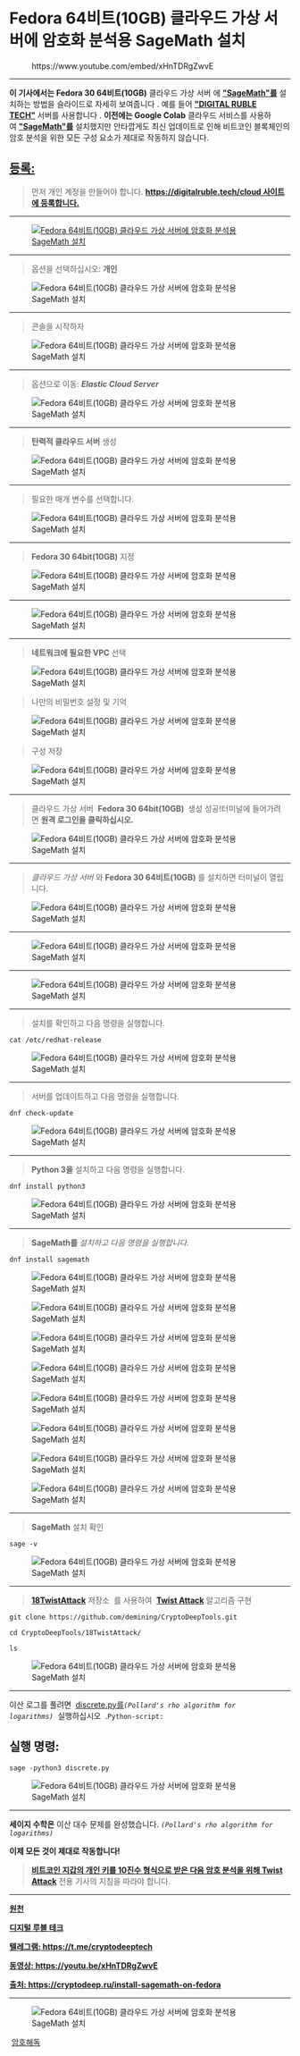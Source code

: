 # Fedora 64비트(10GB) 클라우드 가상 서버에 암호화 분석용 SageMath 설치

<!-- wp:embed {"url":"https://www.youtube.com/embed/xHnTDRgZwvE","type":"rich","providerNameSlug":"вставить-обработчик","responsive":true,"className":"wp-embed-aspect-16-9 wp-has-aspect-ratio"} -->
<figure class="wp-block-embed is-type-rich is-provider-вставить-обработчик wp-block-embed-вставить-обработчик wp-embed-aspect-16-9 wp-has-aspect-ratio"><div class="wp-block-embed__wrapper">
https://www.youtube.com/embed/xHnTDRgZwvE
</div></figure>
<!-- /wp:embed -->

<!-- wp:separator -->
<hr class="wp-block-separator has-alpha-channel-opacity"/>
<!-- /wp:separator -->

<!-- wp:paragraph -->
<p><strong>이 기사에서는 Fedora 30 64비트(10GB)</strong>&nbsp;클라우드 가상 서버 에&nbsp;<strong><a href="https://www.sagemath.org/" target="_blank" rel="noreferrer noopener">"SageMath"를</a></strong>&nbsp;설치하는 방법을 슬라이드로 자세히 보여줍니다 . 예를 들어&nbsp;<a href="https://digitalruble.tech/cloud" target="_blank" rel="noreferrer noopener"><strong>"DIGITAL RUBLE TECH"</strong></a>&nbsp;서버를 사용합니다&nbsp;.&nbsp;<strong>이전에는 Google Colab</strong>&nbsp;클라우드 서비스를 사용하여&nbsp;<strong><a href="https://www.sagemath.org/" target="_blank" rel="noreferrer noopener">"SageMath"를</a></strong>&nbsp;설치했지만&nbsp;안타깝게도 최신 업데이트로 인해 비트코인 ​​블록체인의 암호 분석을 위한 모든 구성 요소가 제대로 작동하지 않습니다.<strong></strong><a href="https://digitalruble.tech/cloud" target="_blank" rel="noreferrer noopener"><strong></strong></a><strong><a href="https://www.sagemath.org/" target="_blank" rel="noreferrer noopener"></a></strong><strong></strong></p>
<!-- /wp:paragraph -->

<!-- wp:heading -->
<h2 class="wp-block-heading"><a href="https://digitalruble.tech/cloud" target="_blank" rel="noreferrer noopener">등록:</a></h2>
<!-- /wp:heading -->

<!-- wp:quote -->
<blockquote class="wp-block-quote"><!-- wp:paragraph -->
<p>먼저 개인 계정을 만들어야 합니다.&nbsp;<a href="https://digitalruble.tech/cloud" target="_blank" rel="noreferrer noopener"><strong>https://digitalruble.tech/cloud 사이트에 등록합니다.</strong></a></p>
<!-- /wp:paragraph --></blockquote>
<!-- /wp:quote -->

<!-- wp:separator -->
<hr class="wp-block-separator has-alpha-channel-opacity"/>
<!-- /wp:separator -->

<!-- wp:image {"id":2492,"linkDestination":"custom"} -->
<figure class="wp-block-image"><a href="https://digitalruble.tech/cloud" target="_blank" rel="noreferrer noopener"><img src="https://cryptodeep.ru/wp-content/uploads/2023/03/01.png" alt="Fedora 64비트(10GB) 클라우드 가상 서버에 암호화 분석용 SageMath 설치" class="wp-image-2492"/></a></figure>
<!-- /wp:image -->

<!-- wp:separator -->
<hr class="wp-block-separator has-alpha-channel-opacity"/>
<!-- /wp:separator -->

<!-- wp:quote -->
<blockquote class="wp-block-quote"><!-- wp:paragraph -->
<p>옵션을 선택하십시오:&nbsp;<strong>개인</strong></p>
<!-- /wp:paragraph --></blockquote>
<!-- /wp:quote -->

<!-- wp:image {"id":2514} -->
<figure class="wp-block-image"><img src="https://cryptodeep.ru/wp-content/uploads/2023/03/02-1.png" alt="Fedora 64비트(10GB) 클라우드 가상 서버에 암호화 분석용 SageMath 설치" class="wp-image-2514"/></figure>
<!-- /wp:image -->

<!-- wp:separator -->
<hr class="wp-block-separator has-alpha-channel-opacity"/>
<!-- /wp:separator -->

<!-- wp:quote -->
<blockquote class="wp-block-quote"><!-- wp:paragraph -->
<p>콘솔을 시작하자</p>
<!-- /wp:paragraph --></blockquote>
<!-- /wp:quote -->

<!-- wp:image {"id":2495} -->
<figure class="wp-block-image"><img src="https://cryptodeep.ru/wp-content/uploads/2023/03/03-1.png" alt="Fedora 64비트(10GB) 클라우드 가상 서버에 암호화 분석용 SageMath 설치" class="wp-image-2495"/></figure>
<!-- /wp:image -->

<!-- wp:separator -->
<hr class="wp-block-separator has-alpha-channel-opacity"/>
<!-- /wp:separator -->

<!-- wp:quote -->
<blockquote class="wp-block-quote"><!-- wp:paragraph -->
<p>옵션으로 이동:&nbsp;<em><strong>Elastic Cloud Server</strong></em></p>
<!-- /wp:paragraph --></blockquote>
<!-- /wp:quote -->

<!-- wp:image {"id":2497} -->
<figure class="wp-block-image"><img src="https://cryptodeep.ru/wp-content/uploads/2023/03/04.png" alt="Fedora 64비트(10GB) 클라우드 가상 서버에 암호화 분석용 SageMath 설치" class="wp-image-2497"/></figure>
<!-- /wp:image -->

<!-- wp:separator -->
<hr class="wp-block-separator has-alpha-channel-opacity"/>
<!-- /wp:separator -->

<!-- wp:quote -->
<blockquote class="wp-block-quote"><!-- wp:paragraph -->
<p><strong>탄력적 클라우드 서버</strong>&nbsp;생성<strong></strong></p>
<!-- /wp:paragraph --></blockquote>
<!-- /wp:quote -->

<!-- wp:image {"id":2498} -->
<figure class="wp-block-image"><img src="https://cryptodeep.ru/wp-content/uploads/2023/03/05.png" alt="Fedora 64비트(10GB) 클라우드 가상 서버에 암호화 분석용 SageMath 설치" class="wp-image-2498"/></figure>
<!-- /wp:image -->

<!-- wp:separator -->
<hr class="wp-block-separator has-alpha-channel-opacity"/>
<!-- /wp:separator -->

<!-- wp:quote -->
<blockquote class="wp-block-quote"><!-- wp:paragraph -->
<p>필요한 매개 변수를 선택합니다.</p>
<!-- /wp:paragraph --></blockquote>
<!-- /wp:quote -->

<!-- wp:image {"id":2499} -->
<figure class="wp-block-image"><img src="https://cryptodeep.ru/wp-content/uploads/2023/03/06.png" alt="Fedora 64비트(10GB) 클라우드 가상 서버에 암호화 분석용 SageMath 설치" class="wp-image-2499"/></figure>
<!-- /wp:image -->

<!-- wp:separator -->
<hr class="wp-block-separator has-alpha-channel-opacity"/>
<!-- /wp:separator -->

<!-- wp:quote -->
<blockquote class="wp-block-quote"><!-- wp:paragraph -->
<p><strong>Fedora 30 64bit(10GB)</strong>&nbsp;지정 &nbsp;<strong></strong></p>
<!-- /wp:paragraph --></blockquote>
<!-- /wp:quote -->

<!-- wp:image {"id":2500} -->
<figure class="wp-block-image"><img src="https://cryptodeep.ru/wp-content/uploads/2023/03/07.png" alt="Fedora 64비트(10GB) 클라우드 가상 서버에 암호화 분석용 SageMath 설치" class="wp-image-2500"/></figure>
<!-- /wp:image -->

<!-- wp:separator -->
<hr class="wp-block-separator has-alpha-channel-opacity"/>
<!-- /wp:separator -->

<!-- wp:image {"id":2502} -->
<figure class="wp-block-image"><img src="https://cryptodeep.ru/wp-content/uploads/2023/03/08.png" alt="Fedora 64비트(10GB) 클라우드 가상 서버에 암호화 분석용 SageMath 설치" class="wp-image-2502"/></figure>
<!-- /wp:image -->

<!-- wp:separator -->
<hr class="wp-block-separator has-alpha-channel-opacity"/>
<!-- /wp:separator -->

<!-- wp:quote -->
<blockquote class="wp-block-quote"><!-- wp:paragraph -->
<p><strong>네트워크에 필요한 VPC</strong>&nbsp;선택<strong></strong></p>
<!-- /wp:paragraph --></blockquote>
<!-- /wp:quote -->

<!-- wp:image {"id":2503} -->
<figure class="wp-block-image"><img src="https://cryptodeep.ru/wp-content/uploads/2023/03/09.png" alt="Fedora 64비트(10GB) 클라우드 가상 서버에 암호화 분석용 SageMath 설치" class="wp-image-2503"/></figure>
<!-- /wp:image -->

<!-- wp:quote -->
<blockquote class="wp-block-quote"><!-- wp:paragraph -->
<p>나만의 비밀번호 설정 및 기억</p>
<!-- /wp:paragraph --></blockquote>
<!-- /wp:quote -->

<!-- wp:image {"id":2504} -->
<figure class="wp-block-image"><img src="https://cryptodeep.ru/wp-content/uploads/2023/03/10.png" alt="Fedora 64비트(10GB) 클라우드 가상 서버에 암호화 분석용 SageMath 설치" class="wp-image-2504"/></figure>
<!-- /wp:image -->

<!-- wp:quote -->
<blockquote class="wp-block-quote"><!-- wp:paragraph -->
<p>구성 저장</p>
<!-- /wp:paragraph --></blockquote>
<!-- /wp:quote -->

<!-- wp:image {"id":2505} -->
<figure class="wp-block-image"><img src="https://cryptodeep.ru/wp-content/uploads/2023/03/11.png" alt="Fedora 64비트(10GB) 클라우드 가상 서버에 암호화 분석용 SageMath 설치" class="wp-image-2505"/></figure>
<!-- /wp:image -->

<!-- wp:separator -->
<hr class="wp-block-separator has-alpha-channel-opacity"/>
<!-- /wp:separator -->

<!-- wp:quote -->
<blockquote class="wp-block-quote"><!-- wp:paragraph -->
<p>클라우드 가상 서버&nbsp;&nbsp;<strong>Fedora 30 64bit(10GB)&nbsp;</strong>&nbsp;생성 성공!터미널에 들어가려면&nbsp;<strong>원격 로그인을 클릭하십시오.</strong></p>
<!-- /wp:paragraph --></blockquote>
<!-- /wp:quote -->

<!-- wp:image {"id":2506} -->
<figure class="wp-block-image"><img src="https://cryptodeep.ru/wp-content/uploads/2023/03/12.png" alt="Fedora 64비트(10GB) 클라우드 가상 서버에 암호화 분석용 SageMath 설치" class="wp-image-2506"/></figure>
<!-- /wp:image -->

<!-- wp:separator -->
<hr class="wp-block-separator has-alpha-channel-opacity"/>
<!-- /wp:separator -->

<!-- wp:quote -->
<blockquote class="wp-block-quote"><!-- wp:paragraph -->
<p><em>클라우드 가상 서버</em>&nbsp;와&nbsp;<strong>Fedora 30 64비트(10GB)</strong>&nbsp;를 설치하면 터미널이 열립니다.<em>&nbsp;</em><strong></strong></p>
<!-- /wp:paragraph --></blockquote>
<!-- /wp:quote -->

<!-- wp:image {"id":2516} -->
<figure class="wp-block-image"><img src="https://cryptodeep.ru/wp-content/uploads/2023/04/image-1024x573.png" alt="Fedora 64비트(10GB) 클라우드 가상 서버에 암호화 분석용 SageMath 설치" class="wp-image-2516"/></figure>
<!-- /wp:image -->

<!-- wp:separator -->
<hr class="wp-block-separator has-alpha-channel-opacity"/>
<!-- /wp:separator -->

<!-- wp:image {"id":2518} -->
<figure class="wp-block-image"><img src="https://cryptodeep.ru/wp-content/uploads/2023/04/image-1-1024x590.png" alt="Fedora 64비트(10GB) 클라우드 가상 서버에 암호화 분석용 SageMath 설치" class="wp-image-2518"/></figure>
<!-- /wp:image -->

<!-- wp:separator -->
<hr class="wp-block-separator has-alpha-channel-opacity"/>
<!-- /wp:separator -->

<!-- wp:image {"id":2519} -->
<figure class="wp-block-image"><img src="https://cryptodeep.ru/wp-content/uploads/2023/04/image-2-1024x705.png" alt="Fedora 64비트(10GB) 클라우드 가상 서버에 암호화 분석용 SageMath 설치" class="wp-image-2519"/></figure>
<!-- /wp:image -->

<!-- wp:separator -->
<hr class="wp-block-separator has-alpha-channel-opacity"/>
<!-- /wp:separator -->

<!-- wp:quote -->
<blockquote class="wp-block-quote"><!-- wp:paragraph -->
<p>설치를 확인하고 다음 명령을 실행합니다.</p>
<!-- /wp:paragraph --></blockquote>
<!-- /wp:quote -->

<!-- wp:code -->
<pre class="wp-block-code"><code>cat /etc/redhat-release</code></pre>
<!-- /wp:code -->

<!-- wp:image {"id":2520} -->
<figure class="wp-block-image"><img src="https://cryptodeep.ru/wp-content/uploads/2023/04/image-3-1024x351.png" alt="Fedora 64비트(10GB) 클라우드 가상 서버에 암호화 분석용 SageMath 설치" class="wp-image-2520"/></figure>
<!-- /wp:image -->

<!-- wp:separator -->
<hr class="wp-block-separator has-alpha-channel-opacity"/>
<!-- /wp:separator -->

<!-- wp:quote -->
<blockquote class="wp-block-quote"><!-- wp:paragraph -->
<p>서버를 업데이트하고 다음 명령을 실행합니다.</p>
<!-- /wp:paragraph --></blockquote>
<!-- /wp:quote -->

<!-- wp:code -->
<pre class="wp-block-code"><code>dnf check-update</code></pre>
<!-- /wp:code -->

<!-- wp:image {"id":2521} -->
<figure class="wp-block-image"><img src="https://cryptodeep.ru/wp-content/uploads/2023/04/image-4-1024x712.png" alt="Fedora 64비트(10GB) 클라우드 가상 서버에 암호화 분석용 SageMath 설치" class="wp-image-2521"/></figure>
<!-- /wp:image -->

<!-- wp:separator -->
<hr class="wp-block-separator has-alpha-channel-opacity"/>
<!-- /wp:separator -->

<!-- wp:quote -->
<blockquote class="wp-block-quote"><!-- wp:paragraph -->
<p><strong>Python 3을</strong>&nbsp;설치하고&nbsp;다음 명령을 실행합니다.</p>
<!-- /wp:paragraph --></blockquote>
<!-- /wp:quote -->

<!-- wp:code -->
<pre class="wp-block-code"><code>dnf install python3</code></pre>
<!-- /wp:code -->

<!-- wp:image {"id":2524} -->
<figure class="wp-block-image"><img src="https://cryptodeep.ru/wp-content/uploads/2023/04/image-7-1024x230.png" alt="Fedora 64비트(10GB) 클라우드 가상 서버에 암호화 분석용 SageMath 설치" class="wp-image-2524"/></figure>
<!-- /wp:image -->

<!-- wp:separator -->
<hr class="wp-block-separator has-alpha-channel-opacity"/>
<!-- /wp:separator -->

<!-- wp:quote -->
<blockquote class="wp-block-quote"><!-- wp:paragraph -->
<p><em></em><strong>SageMath를&nbsp;</strong><em>설치하고&nbsp;</em><em>다음 명령을 실행합니다.</em></p>
<!-- /wp:paragraph --></blockquote>
<!-- /wp:quote -->

<!-- wp:code -->
<pre class="wp-block-code"><code>dnf install sagemath</code></pre>
<!-- /wp:code -->

<!-- wp:image {"id":2525} -->
<figure class="wp-block-image"><img src="https://cryptodeep.ru/wp-content/uploads/2023/04/image-8-1024x717.png" alt="Fedora 64비트(10GB) 클라우드 가상 서버에 암호화 분석용 SageMath 설치" class="wp-image-2525"/></figure>
<!-- /wp:image -->

<!-- wp:image {"id":2526} -->
<figure class="wp-block-image"><img src="https://cryptodeep.ru/wp-content/uploads/2023/04/image-9-1024x707.png" alt="Fedora 64비트(10GB) 클라우드 가상 서버에 암호화 분석용 SageMath 설치" class="wp-image-2526"/></figure>
<!-- /wp:image -->

<!-- wp:image {"id":2527} -->
<figure class="wp-block-image"><img src="https://cryptodeep.ru/wp-content/uploads/2023/04/image-10-1024x698.png" alt="Fedora 64비트(10GB) 클라우드 가상 서버에 암호화 분석용 SageMath 설치" class="wp-image-2527"/></figure>
<!-- /wp:image -->

<!-- wp:image {"id":2528} -->
<figure class="wp-block-image"><img src="https://cryptodeep.ru/wp-content/uploads/2023/04/image-11-1024x704.png" alt="Fedora 64비트(10GB) 클라우드 가상 서버에 암호화 분석용 SageMath 설치" class="wp-image-2528"/></figure>
<!-- /wp:image -->

<!-- wp:image {"id":2529} -->
<figure class="wp-block-image"><img src="https://cryptodeep.ru/wp-content/uploads/2023/04/image-12-1024x711.png" alt="Fedora 64비트(10GB) 클라우드 가상 서버에 암호화 분석용 SageMath 설치" class="wp-image-2529"/></figure>
<!-- /wp:image -->

<!-- wp:image {"id":2530} -->
<figure class="wp-block-image"><img src="https://cryptodeep.ru/wp-content/uploads/2023/04/image-13-1024x710.png" alt="Fedora 64비트(10GB) 클라우드 가상 서버에 암호화 분석용 SageMath 설치" class="wp-image-2530"/></figure>
<!-- /wp:image -->

<!-- wp:image {"id":2532} -->
<figure class="wp-block-image"><img src="https://cryptodeep.ru/wp-content/uploads/2023/04/image-15-1024x700.png" alt="Fedora 64비트(10GB) 클라우드 가상 서버에 암호화 분석용 SageMath 설치" class="wp-image-2532"/></figure>
<!-- /wp:image -->

<!-- wp:image {"id":2569} -->
<figure class="wp-block-image"><img src="https://cryptodeep.ru/wp-content/uploads/2023/04/image-17-1-1024x697.png" alt="Fedora 64비트(10GB) 클라우드 가상 서버에 암호화 분석용 SageMath 설치" class="wp-image-2569"/></figure>
<!-- /wp:image -->

<!-- wp:separator -->
<hr class="wp-block-separator has-alpha-channel-opacity"/>
<!-- /wp:separator -->

<!-- wp:quote -->
<blockquote class="wp-block-quote"><!-- wp:paragraph -->
<p><strong>SageMath</strong>&nbsp;설치 확인<strong></strong></p>
<!-- /wp:paragraph --></blockquote>
<!-- /wp:quote -->

<!-- wp:code -->
<pre class="wp-block-code"><code>sage -v</code></pre>
<!-- /wp:code -->

<!-- wp:image {"id":2570} -->
<figure class="wp-block-image"><img src="https://cryptodeep.ru/wp-content/uploads/2023/04/image-18-1-1024x166.png" alt="Fedora 64비트(10GB) 클라우드 가상 서버에 암호화 분석용 SageMath 설치" class="wp-image-2570"/></figure>
<!-- /wp:image -->

<!-- wp:separator -->
<hr class="wp-block-separator has-alpha-channel-opacity"/>
<!-- /wp:separator -->

<!-- wp:quote -->
<blockquote class="wp-block-quote"><!-- wp:paragraph -->
<p><a href="https://github.com/demining/CryptoDeepTools/tree/main/18TwistAttack" target="_blank" rel="noreferrer noopener"><strong>18TwistAttack</strong></a>&nbsp;저장소 &nbsp;를 사용하여&nbsp;&nbsp;<a href="https://attacksafe.ru/twist-attack-on-bitcoin/" target="_blank" rel="noreferrer noopener"><strong>Twist Attack</strong></a>&nbsp;알고리즘 구현&nbsp;<a href="https://github.com/demining/CryptoDeepTools/tree/main/18TwistAttack" target="_blank" rel="noreferrer noopener"><strong></strong></a></p>
<!-- /wp:paragraph --></blockquote>
<!-- /wp:quote -->

<!-- wp:code -->
<pre class="wp-block-code"><code>git clone https://github.com/demining/CryptoDeepTools.git

cd CryptoDeepTools/18TwistAttack/

ls</code></pre>
<!-- /wp:code -->

<!-- wp:image {"id":2572} -->
<figure class="wp-block-image"><img src="https://cryptodeep.ru/wp-content/uploads/2023/04/image-19-1-1024x292.png" alt="Fedora 64비트(10GB) 클라우드 가상 서버에 암호화 분석용 SageMath 설치" class="wp-image-2572"/></figure>
<!-- /wp:image -->

<!-- wp:separator -->
<hr class="wp-block-separator has-alpha-channel-opacity"/>
<!-- /wp:separator -->

<!-- wp:paragraph -->
<p>이산 로그를 풀려면&nbsp;&nbsp;<a href="https://github.com/demining/CryptoDeepTools/blob/bbd83042e7405508cd2e646ad1b0819da0f9c58d/18TwistAttack/discrete.py" target="_blank" rel="noreferrer noopener">discrete.py를</a><em><code>(Pollard's rho algorithm for logarithms)</code></em>&nbsp;&nbsp;실행하십시오&nbsp; .<code>Python-script:</code>&nbsp;<a href="https://github.com/demining/CryptoDeepTools/blob/bbd83042e7405508cd2e646ad1b0819da0f9c58d/18TwistAttack/discrete.py" target="_blank" rel="noreferrer noopener"></a></p>
<!-- /wp:paragraph -->

<!-- wp:heading -->
<h2 class="wp-block-heading">실행 명령:</h2>
<!-- /wp:heading -->

<!-- wp:code -->
<pre class="wp-block-code"><code>sage -python3 discrete.py</code></pre>
<!-- /wp:code -->

<!-- wp:image {"id":2573} -->
<figure class="wp-block-image"><img src="https://cryptodeep.ru/wp-content/uploads/2023/04/image-20-1-1024x601.png" alt="Fedora 64비트(10GB) 클라우드 가상 서버에 암호화 분석용 SageMath 설치" class="wp-image-2573"/></figure>
<!-- /wp:image -->

<!-- wp:separator -->
<hr class="wp-block-separator has-alpha-channel-opacity"/>
<!-- /wp:separator -->

<!-- wp:paragraph -->
<p><strong>세이지 수학은</strong>&nbsp;이산 대수 문제를 완성했습니다.&nbsp;<em><code>(Pollard's rho algorithm for logarithms)</code></em></p>
<!-- /wp:paragraph -->

<!-- wp:paragraph -->
<p><strong>이제 모든 것이 제대로 작동합니다!</strong></p>
<!-- /wp:paragraph -->

<!-- wp:quote -->
<blockquote class="wp-block-quote"><!-- wp:paragraph -->
<p><strong><a href="https://cryptodeeptech.ru/twist-attack/" target="_blank" rel="noreferrer noopener">비트코인 지갑의 개인 키를 10진수 형식으로 받은 다음 암호 분석을 위해 Twist Attack</a></strong>&nbsp;전용 기사의 지침을 따라야 합니다.<strong><a href="https://cryptodeeptech.ru/twist-attack/" target="_blank" rel="noreferrer noopener"></a></strong></p>
<!-- /wp:paragraph --></blockquote>
<!-- /wp:quote -->

<!-- wp:separator -->
<hr class="wp-block-separator has-alpha-channel-opacity"/>
<!-- /wp:separator -->

<!-- wp:paragraph -->
<p><strong><a href="https://github.com/demining/Install-SageMath-on-Fedora" target="_blank" rel="noreferrer noopener">원천</a></strong></p>
<!-- /wp:paragraph -->

<!-- wp:paragraph -->
<p><strong><a href="https://digitalruble.tech/cloud" target="_blank" rel="noreferrer noopener">디지털 루블 테크</a></strong></p>
<!-- /wp:paragraph -->

<!-- wp:paragraph -->
<p><strong><a href="https://t.me/cryptodeeptech" target="_blank" rel="noreferrer noopener">텔레그램: https://t.me/cryptodeeptech</a></strong></p>
<!-- /wp:paragraph -->

<!-- wp:paragraph -->
<p><strong><a href="https://youtu.be/xHnTDRgZwvE" target="_blank" rel="noreferrer noopener">동영상: https://youtu.be/xHnTDRgZwvE</a></strong></p>
<!-- /wp:paragraph -->

<!-- wp:paragraph -->
<p><strong><a href="https://cryptodeep.ru/install-sagemath-on-fedora" target="_blank" rel="noreferrer noopener">출처: https://cryptodeep.ru/install-sagemath-on-fedora</a></strong></p>
<!-- /wp:paragraph -->

<!-- wp:separator -->
<hr class="wp-block-separator has-alpha-channel-opacity"/>
<!-- /wp:separator -->

<!-- wp:image {"id":2577} -->
<figure class="wp-block-image"><img src="https://cryptodeep.ru/wp-content/uploads/2023/04/036-1024x576.png" alt="Fedora 64비트(10GB) 클라우드 가상 서버에 암호화 분석용 SageMath 설치" class="wp-image-2577"/></figure>
<!-- /wp:image -->

<!-- wp:paragraph -->
<p>&nbsp;<a href="https://cryptodeep.ru/category/%d0%ba%d1%80%d0%b8%d0%bf%d1%82%d0%be%d0%b0%d0%bd%d0%b0%d0%bb%d0%b8%d0%b7/">암호해독</a></p>
<!-- /wp:paragraph -->
